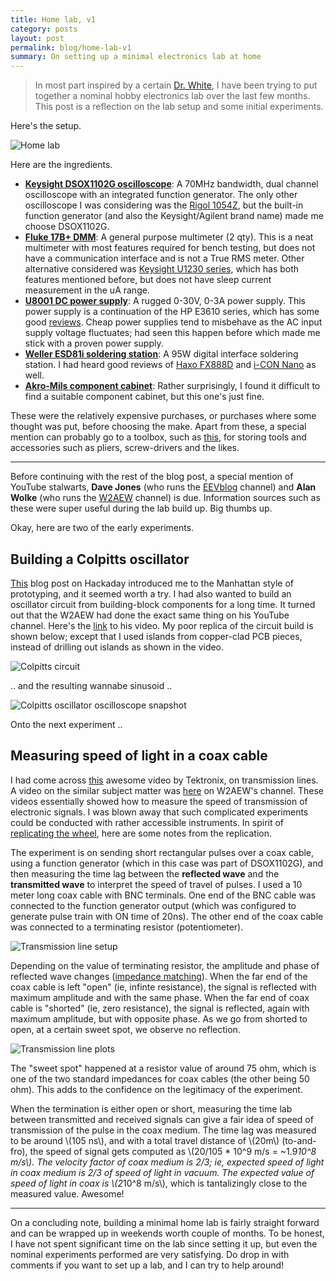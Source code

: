 ```yaml
---
title: Home lab, v1
category: posts
layout: post
permalink: blog/home-lab-v1
summary: On setting up a minimal electronics lab at home
---
```


> In most part inspired by a certain [Dr. White](https://en.wikipedia.org/wiki/Walter_White_(Breaking_Bad)), I have been trying to put together a nominal hobby electronics lab over the last few months. This post is a reflection on the lab setup and some initial experiments.

Here's the setup.

![Home lab](/img/home-lab.jpg)

Here are the ingredients.

- **[Keysight DSOX1102G oscilloscope](http://www.keysight.com/en/pdx-2766207-pn-DSOX1102G/oscilloscope-70-100-mhz-2-analog-channels?cc=IN&lc=eng)**: A 70MHz bandwidth, dual channel oscilloscope with an integrated function generator. The only other oscilloscope I was considering was the [Rigol 1054Z](https://www.adafruit.com/product/2145), but the built-in function generator (and also the Keysight/Agilent brand name) made me choose DSOX1102G.
- **[Fluke 17B+ DMM](http://www.fluke.com/fluke/inen/digital-multimeters/general-purpose-multimeters/fluke-17b+.htm?pid=78682)**: A general purpose multimeter (2 qty). This is a neat multimeter with most features required for bench testing, but does not have a communication interface and is not a True RMS meter. Other alternative considered was [Keysight U1230 series](http://literature.cdn.keysight.com/litweb/pdf/5990-7550EN.pdf?id=2043826), which has both features mentioned before, but does not have sleep current measurement in the uA range.
- **[U8001 DC power supply](http://www.keysight.com/en/pd-1401523-pn-U8001A/dc-power-supply-30v-3a?cc=US&lc=eng)**: A rugged 0-30V, 0-3A power supply. This power supply is a continuation of the HP E3610 series, which has some good [reviews](https://www.youtube.com/watch?v=-04CQ0Mug1o). Cheap power supplies tend to misbehave as the AC input supply voltage fluctuates; had seen this happen before which made me stick with a proven power supply.
- **[Weller ESD81i soldering station](https://www.youtube.com/watch?v=mOsZDQU2qPw)**: A 95W digital interface soldering station. I had heard good reviews of [Haxo FX888D](https://www.hakko.com/english/products/hakko_fx888d.html) and [i-CON Nano](http://www.kurtzersa.com/electronics-production-equipment/soldering-tools-accessories/soldering-desoldering-stations/produkt-details/i-con-nano-3.html) as well.
- **[Akro-Mils component cabinet](https://www.amazon.in/gp/product/B003TV3NL0/ref=ox_sc_sfl_title_1?ie=UTF8&psc=1&smid=AYAZOP86CGXY9)**: Rather surprisingly, I found it difficult to find a suitable component cabinet, but this one's just fine.

These were the relatively expensive purchases, or purchases where some thought was put, before choosing the make. Apart from these, a special mention can probably go to a toolbox, such as [this](https://www.amazon.in/Plastic-Tool-Box-with-Organizer/dp/B01G6MJQQ4), for storing tools and accessories such as pliers, screw-drivers and the likes.

---

Before continuing with the rest of the blog post, a special mention of YouTube stalwarts, **Dave Jones** (who runs the [EEVblog](https://www.youtube.com/user/EEVblog) channel) and **Alan Wolke** (who runs the [W2AEW](https://www.youtube.com/user/w2aew) channel) is due. Information sources such as these were super useful during the lab build up. Big thumbs up.

Okay, here are two of the early experiments.

## Building a Colpitts oscillator

[This](https://hackaday.com/2016/05/04/getting-ugly-dead-bugs-and-going-to-manhattan/#more-202014) blog post on Hackaday introduced me to the Manhattan style of prototyping, and it seemed worth a try. I had also wanted to build an oscillator circuit from building-block components for a long time. It turned out that the W2AEW had done the exact same thing on his YouTube channel. Here's the [link](https://www.youtube.com/watch?v=blalAktxFoI) to his video. My poor replica of the circuit build is shown below; except that I used islands from copper-clad PCB pieces, instead of drilling out islands as shown in the video.

![Colpitts circuit](/img/colpitts-circuit.png)

.. and the resulting wannabe sinusoid ..

![Colpitts oscillator oscilloscope snapshot](/img/colpitts-oscilloscope-snapshot.png)

Onto the next experiment .. 

## Measuring speed of light in a coax cable

I had come across [this](https://www.youtube.com/watch?v=I9m2w4DgeVk) awesome video by Tektronix, on transmission lines. A video on the similar subject matter was [here](https://www.youtube.com/watch?v=Il_eju4D_TM) on W2AEW's channel. These videos essentially showed how to measure the speed of transmission of electronic signals. I was blown away that such complicated experiments could be conducted with rather accessible instruments. In spirit of [replicating the wheel](http://anayjoshi.com/blog/replicating-the-wheel/), here are some notes from the replication.

The experiment is on sending short rectangular pulses over a coax cable, using a function generator (which in this case was part of DSOX1102G), and then measuring the time lag between the **reflected wave** and the **transmitted wave** to interpret the speed of travel of pulses. I used a 10 meter long coax cable with BNC terminals. One end of the BNC cable was connected to the function generator output (which was configured to generate pulse train with ON time of 20ns). The other end of the coax cable was connected to a terminating resistor (potentiometer).

![Transmission line setup](/img/transmission-line-setup.png)

Depending on the value of terminating resistor, the amplitude and phase of reflected wave changes ([impedance matching]()). When the far end of the coax cable is left "open" (ie, infinte resistance), the signal is reflected with maximum amplitude and with the same phase. When the far end of coax cable is "shorted" (ie, zero resistance), the signal is reflected, again with maximum amplitude, but with opposite phase. As we go from shorted to open, at a certain sweet spot, we observe no reflection. 

![Transmission line plots](/img/transmission-line-plots.png)

The "sweet spot" happened at a resistor value of around 75 ohm, which is one of the two standard impedances for coax cables (the other being 50 ohm). This adds to the confidence on the legitimacy of the experiment.

When the termination is either open or short, measuring the time lab between transmitted and received signals can give a fair idea of speed of transmission of the pulse in the coax medium. The time lag was measured to be around \\(105 ns\\), and with a total travel distance of \\(20m\\) (to-and-fro), the speed of signal gets computed as \\(20/105 * 10^9 m/s = ~1.9*10^8 m/s\\). The velocity factor of coax medium is 2/3; ie, expected speed of light in coax medium is 2/3 of speed of light in vacuum. The expected value of speed of light in coax is \\(2*10^8 m/s\\), which is tantalizingly close to the measured value. Awesome!

---

On a concluding note, building a minimal home lab is fairly straight forward and can be wrapped up in weekends worth couple of months. To be honest, I have not spent significant time on the lab since setting it up, but even the nominal experiments performed are very satisfying. Do drop in with comments if you want to set up a lab, and I can try to help around!